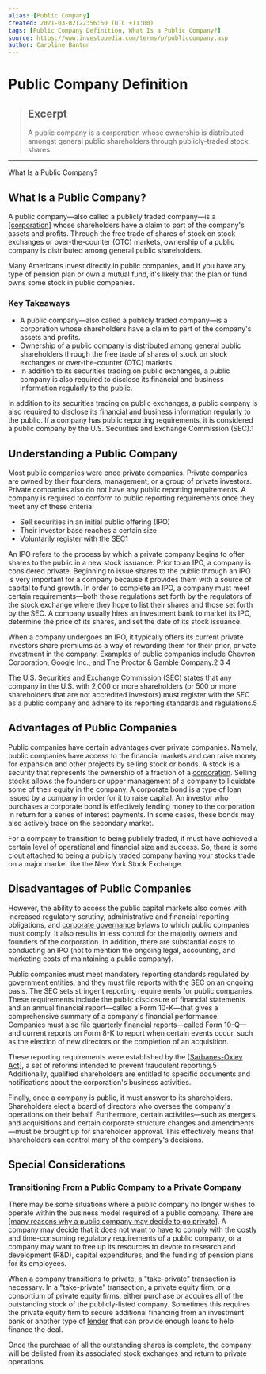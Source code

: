 ```yaml
---
alias: [Public Company]
created: 2021-03-02T22:56:50 (UTC +11:00)
tags: [Public Company Definition, What Is a Public Company?]
source: https://www.investopedia.com/terms/p/publiccompany.asp
author: Caroline Banton
---
```


# Public Company Definition

> ## Excerpt
> A public company is a corporation whose ownership is distributed amongst general public shareholders through publicly-traded stock shares.

---

What Is a Public Company?
## What Is a Public Company?

A public company—also called a publicly traded company—is a [[corporation]](https://www.investopedia.com/terms/c/corporation.asp) whose shareholders have a claim to part of the company's assets and profits. Through the free trade of shares of stock on stock exchanges or over-the-counter (OTC) markets, ownership of a public company is distributed among general public shareholders.

Many Americans invest directly in public companies, and if you have any type of pension plan or own a mutual fund, it's likely that the plan or fund owns some stock in public companies.

### Key Takeaways

-   A public company—also called a publicly traded company—is a corporation whose shareholders have a claim to part of the company's assets and profits.
-   Ownership of a public company is distributed among general public shareholders through the free trade of shares of stock on stock exchanges or over-the-counter (OTC) markets.
-   In addition to its securities trading on public exchanges, a public company is also required to disclose its financial and business information regularly to the public.

In addition to its securities trading on public exchanges, a public company is also required to disclose its financial and business information regularly to the public. If a company has public reporting requirements, it is considered a public company by the U.S. Securities and Exchange Commission (SEC).1

## Understanding a Public Company

Most public companies were once private companies. Private companies are owned by their founders, management, or a group of private investors. Private companies also do not have any public reporting requirements. A company is required to conform to public reporting requirements once they meet any of these criteria:

-   Sell securities in an initial public offering (IPO)
-   Their investor base reaches a certain size
-   Voluntarily register with the SEC1

An IPO refers to the process by which a private company begins to offer shares to the public in a new stock issuance. Prior to an IPO, a company is considered private. Beginning to issue shares to the public through an IPO is very important for a company because it provides them with a source of capital to fund growth. In order to complete an IPO, a company must meet certain requirements—both those regulations set forth by the regulators of the stock exchange where they hope to list their shares and those set forth by the SEC. A company usually hires an investment bank to market its IPO, determine the price of its shares, and set the date of its stock issuance.

When a company undergoes an IPO, it typically offers its current private investors share premiums as a way of rewarding them for their prior, private investment in the company. Examples of public companies include Chevron Corporation, Google Inc., and The Proctor & Gamble Company.2 3 4

The U.S. Securities and Exchange Commission (SEC) states that any company in the U.S. with 2,000 or more shareholders (or 500 or more shareholders that are not accredited investors) must register with the SEC as a public company and adhere to its reporting standards and regulations.5

## Advantages of Public Companies

Public companies have certain advantages over private companies. Namely, public companies have access to the financial markets and can raise money for expansion and other projects by selling stock or bonds. A stock is a security that represents the ownership of a fraction of a [corporation](https://www.investopedia.com/terms/c/corporation.asp). Selling stocks allows the founders or upper management of a company to liquidate some of their equity in the company. A corporate bond is a type of loan issued by a company in order for it to raise capital. An investor who purchases a corporate bond is effectively lending money to the corporation in return for a series of interest payments. In some cases, these bonds may also actively trade on the secondary market.

For a company to transition to being publicly traded, it must have achieved a certain level of operational and financial size and success. So, there is some clout attached to being a publicly traded company having your stocks trade on a major market like the New York Stock Exchange.

## Disadvantages of Public Companies

However, the ability to access the public capital markets also comes with increased regulatory scrutiny, administrative and financial reporting obligations, and [corporate governance](https://www.investopedia.com/terms/c/corporategovernance.asp) bylaws to which public companies must comply. It also results in less control for the majority owners and founders of the corporation. In addition, there are substantial costs to conducting an IPO (not to mention the ongoing legal, accounting, and marketing costs of maintaining a public company).

Public companies must meet mandatory reporting standards regulated by government entities, and they must file reports with the SEC on an ongoing basis. The SEC sets stringent reporting requirements for public companies. These requirements include the public disclosure of financial statements and an annual financial report—called a Form 10-K—that gives a comprehensive summary of a company's financial performance. Companies must also file quarterly financial reports—called Form 10-Q—and current reports on Form 8-K to report when certain events occur, such as the election of new directors or the completion of an acquisition.

These reporting requirements were established by the [[Sarbanes-Oxley Act]](https://www.investopedia.com/terms/s/sarbanesoxleyact.asp), a set of reforms intended to prevent fraudulent reporting.5 Additionally, qualified shareholders are entitled to specific documents and notifications about the corporation's business activities.

Finally, once a company is public, it must answer to its shareholders. Shareholders elect a board of directors who oversee the company's operations on their behalf. Furthermore, certain activities—such as mergers and acquisitions and certain corporate structure changes and amendments—must be brought up for shareholder approval. This effectively means that shareholders can control many of the company's decisions.

## Special Considerations

### Transitioning From a Public Company to a Private Company

There may be some situations where a public company no longer wishes to operate within the business model required of a public company. There are [[many reasons why a public company may decide to go private]](https://www.investopedia.com/articles/stocks/08/public-companies-privatize-go-private.asp). A company may decide that it does not want to have to comply with the costly and time-consuming regulatory requirements of a public company, or a company may want to free up its resources to devote to research and development (R&D), capital expenditures, and the funding of pension plans for its employees.

When a company transitions to private, a "take-private" transaction is necessary. In a "take-private" transaction, a private equity firm, or a consortium of private equity firms, either purchase or acquires all of the outstanding stock of the publicly-listed company. Sometimes this requires the private equity firm to secure additional financing from an investment bank or another type of [lender](https://www.investopedia.com/terms/l/lender.asp) that can provide enough loans to help finance the deal.

Once the purchase of all the outstanding shares is complete, the company will be delisted from its associated stock exchanges and return to private operations.
